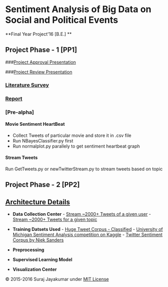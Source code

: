 # Sentiment Analysis of Big Data on Social and Political Events
**Final Year Project'16 [B.E.] **

Project Phase - 1 [PP1]
----------------------

###[Project Approval Presentation](https://github.com/suraj-jayakumar/capstoneproject/blob/master/PP1%20Project%20Approval/Project%20Review%20Presentation.pptx)

###[Project Review Presentation](https://github.com/suraj-jayakumar/capstoneproject/blob/master/PP1%20Project%20Approval/Project%20Review%20Presentation.pptx)

### [Literature Survey](https://github.com/suraj-jayakumar/capstoneproject/tree/master/PP1%20Literature%20Survey%20Review)

### [Report](https://github.com/suraj-jayakumar/capstoneproject/tree/master/PP1%20Report)

### [Pre-alpha]

#### Movie Sentiment HeartBeat
* Collect Tweets of particular movie and store it in .csv file
* Run NBayesClassifier.py first
* Run normalplot.py parallely to get sentiment heartbeat graph

#### Stream Tweets
Run GetTweets.py or newTwitterStream.py to stream tweets based on topic


Project Phase - 2 [PP2]
------------------------
## [Architecture Details](https://github.com/suraj-jayakumar/capstoneproject/blob/master/PP2%20src/T1.png)

* **Data Collection Center**
      - [Stream ~2000+ Tweets of a given user](https://github.com/suraj-jayakumar/capstoneproject/blob/master/PP2%20src/data_collection_center/StreamTweets.py)
      - [Stream ~2000+ Tweets for a given topic](https://github.com/suraj-jayakumar/capstoneproject/blob/master/PP2%20src/data_collection_center/TweetsByTopic.py)

* **Training Datsets Used**
      - [Huge Tweet Corpus - Classified](http://help.sentiment140.com/for-students/)
      - [University of Michigan Sentiment Analysis competition on Kaggle](https://inclass.kaggle.com/c/si650winter11)
      - [Twitter Sentiment Corpus by Niek Sanders](http://www.sananalytics.com/lab/twitter-sentiment/)

* **Preprocessing**
* **Supervised Learning Model**
* **Visualization Center**


&copy; 2015-2016 Suraj Jayakumar under [MIT License](https://github.com/suraj-jayakumar/capstoneproject/blob/master/LICENSE.txt "Title") 
